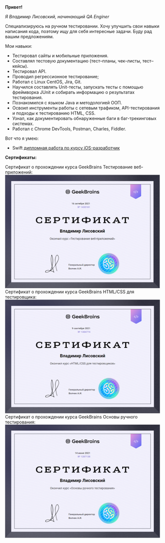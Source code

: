 **Привет!**

*Я Владимир Лисовский, начинающий QA Enginer*

   Специализируюсь на ручном тестировании. Хочу улучшить свои навыки написания кода, поэтому ищу для себя интересные задачи. Буду рад вашим предложениям.

Мои навыки:
* Тестировал сайты и мобильные приложения.
* Составлял тестовую документацию (тест–планы, чек–листы, тест–кейсы).
* Тестировал API.
* Проводил регрессионное тестирование;
* Работал с Linux CentOS, Jira, Git.
* Научился составлять Unit-тесты, запускать тесты с помощью фреймворка JUnit и собирать информацию о результатах тестирования.
* Познакомился с языком Java и методологией ООП.
* Освоил инструменты работы с сетевым трафиком, API-тестирования и подходы к тестированию HTML, CSS.
* Узнал, как документировать обнаруженные баги в баг-трекинговых системах.
* Работал с Chrome DevTools, Postman, Charles, Fiddler.

Вот что я умею:
* Swift [дипломная работа по курсу iOS-разработчик](https://github.com/NGrani/ios-homeworks.git)

**Сертификаты:**


Сертификат о прохождении курса GeekBrains Тестирование веб-приложений:
![](https://github.com/vladimir9107/vladimir9107/blob/main/assets/2022-05-21_23-25-15.png)
Сертификат о прохождении курса GeekBrains HTML/CSS для тестировщика:
![](https://github.com/vladimir9107/vladimir9107/blob/main/assets/2022-05-21_23-26-27.png)
Сертификат о прохождении курса GeekBrains Основы ручного тестирования:
![](https://github.com/vladimir9107/vladimir9107/blob/main/assets/2022-05-21_23-27-16.png)

